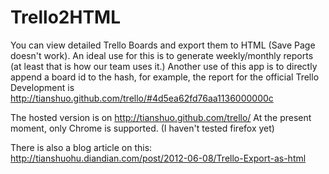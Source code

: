 Trello2HTML
===

You can view detailed Trello Boards and export them to HTML (Save Page doesn't
work). An ideal use for this is to generate weekly/monthly reports (at least that
is how our team uses it.) Another use of this app is to directly append a board
id to the hash, for example, the report for the official Trello Development is
http://tianshuo.github.com/trello/#4d5ea62fd76aa1136000000c

The hosted version is on http://tianshuo.github.com/trello/ At the present moment,
only Chrome is supported. (I haven't tested firefox yet)

There is also a blog article on this: 
http://tianshuohu.diandian.com/post/2012-06-08/Trello-Export-as-html

